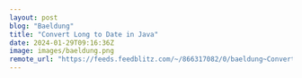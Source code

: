 ```yaml
---
layout: post
blog: "Baeldung"
title: "Convert Long to Date in Java"
date: 2024-01-29T09:16:36Z
image: images/baeldung.png
remote_url: "https://feeds.feedblitz.com/~/866317082/0/baeldung~Convert-Long-to-Date-in-Java"
---
```

